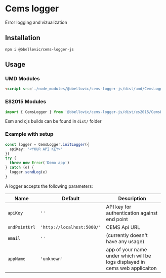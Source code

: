 # Cems logger

Error logging and vizualization

## Installation

```npm
npm i @bbellovic/cems-logger-js
```

## Usage

### UMD Modules

```html
<script src='./node_modules/@bbellovic/cems-logger-js/dist/umd/CemsLogger.js'></script>
```

### ES2015 Modules

```javascript
import { CemsLogger } from '@bbellovic/cems-logger-js/dist/es2015/CemsLogger';
```

Esm and cjs builds can be found in `dist/` folder

### Example with setup

```typescript
const logger = CemsLogger.initLogger({
  apiKey: '<YOUR API KEY>'
})
try {
  throw new Error('Demo app')
} catch (e) {
  logger.sendLog(e)
}
```

A logger accepts the following parameters:

| Name          | Default                    | Description                                                                 |
| ------------- | -------------------------- | --------------------------------------------------------------------------- |
| `apiKey`      | `''`                       | API key for authentication against end point                                |
| `endPointUrl` | `'http://localhost:5000/'` | CEMS Api URL                                                                |
| `email`       | `''`                       | (currently doesn't have any usage)                                          |
| `appName`     | `'unknown'`                | app of your name under which will be logs displayed in cems web applicaiton |